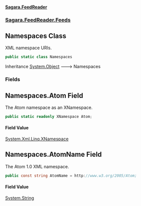 #### [Sagara.FeedReader](index.md 'index')
### [Sagara.FeedReader.Feeds](index.md#Sagara.FeedReader.Feeds 'Sagara.FeedReader.Feeds')

## Namespaces Class

XML namespace URIs.

```csharp
public static class Namespaces
```

Inheritance [System.Object](https://docs.microsoft.com/en-us/dotnet/api/System.Object 'System.Object') &#129106; Namespaces
### Fields

<a name='Sagara.FeedReader.Feeds.Namespaces.Atom'></a>

## Namespaces.Atom Field

The Atom namespace as an XNamespace.

```csharp
public static readonly XNamespace Atom;
```

#### Field Value
[System.Xml.Linq.XNamespace](https://docs.microsoft.com/en-us/dotnet/api/System.Xml.Linq.XNamespace 'System.Xml.Linq.XNamespace')

<a name='Sagara.FeedReader.Feeds.Namespaces.AtomName'></a>

## Namespaces.AtomName Field

The Atom 1.0 XML namespace.

```csharp
public const string AtomName = http://www.w3.org/2005/Atom;
```

#### Field Value
[System.String](https://docs.microsoft.com/en-us/dotnet/api/System.String 'System.String')